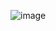 ![image](https://github.com/heringtub/comingin/assets/25164025/4bb82a51-af11-4c56-b49d-0fd1db81d7e2)
